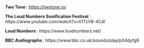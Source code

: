 <b> Two Tone </b> : https://twotone.io/
<p>
<b> The Loud Numbers Sonification Festival </b>: https://www.youtube.com/watch?v=X17zV8-4CdI
<p>
<b> Loud Numbers </b>: https://www.loudnumbers.net/
<p>
<b> BBC Audiographs </b>: https://www.bbc.co.uk/sounds/play/p04dyfg9
